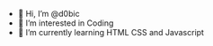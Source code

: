 - 👋 Hi, I’m @d0bic
- 👀 I’m interested in Coding
- 🌱 I’m currently learning HTML CSS and Javascript
 

<!---
d0bic/d0bic is a ✨ special ✨ repository because its `README.md` (this file) appears on your GitHub profile.
You can click the Preview link to take a look at your changes.
--->

